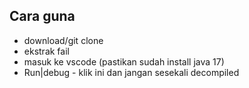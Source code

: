 ## Cara guna 
- download/git clone
- ekstrak fail
- masuk ke vscode (pastikan sudah install java 17)
- Run|debug - klik ini dan jangan sesekali decompiled